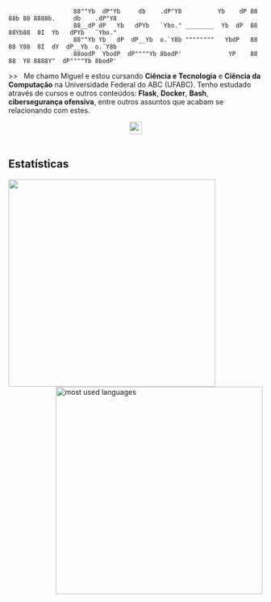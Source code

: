 ```

                  88""Yb  dP"Yb     db    .dP"Y8          Yb    dP 88 88b 88 8888b.     db    .dP"Y8
                  88__dP dP   Yb   dPYb   `Ybo." ________  Yb  dP  88 88Yb88  8I  Yb   dPYb   `Ybo."
                  88""Yb Yb   dP  dP__Yb  o.`Y8b """"""""   YbdP   88 88 Y88  8I  dY  dP__Yb  o.`Y8b
                  88oodP  YbodP  dP""""Yb 8bodP'             YP    88 88  Y8 8888Y"  dP""""Yb 8bodP'

```
\>\>   Me chamo Miguel e estou cursando **Ciência e Tecnologia** e **Ciência da Computação** na Universidade Federal do ABC (UFABC). Tenho estudado através de cursos e outros conteúdos: **Flask**, **Docker**, **Bash**, **cibersegurança ofensiva**, entre outros assuntos que acabam se relacionando com estes.

<div align="center">
  <a href="https://www.linkedin.com/in/miguel-piva/"><img src="https://img.shields.io/badge/linkedin-%230077B5.svg?&style=for-the-badge&logo=linkedin&logoColor=white" height=25></a>  
</div>

<br>


<h2>Estatísticas</h2>
<a href="https://github.com/MiguelPiva">
<img width="410em" src="https://github-readme-stats.vercel.app/api?username=MiguelPiva&show_icons=true&include_all_commits=true&count_private=true&rank_icon=github&bg_color=90,111746,2A3AE8&title_color=27C0DB&text_color=fff&ring_color=27C0DB&icon_color=209AB0"/>
</a>
<a href="https://github.com/MiguelPiva?tab=repositories">
<img width="410em" align="right" alt="most used languages" src="https://github-readme-stats.vercel.app/api/top-langs/?username=MiguelPiva&layout=donut&langs_count=16&bg_color=90,111746,2A3AE8&title_color=27C0DB&text_color=fff"/>
</a>
